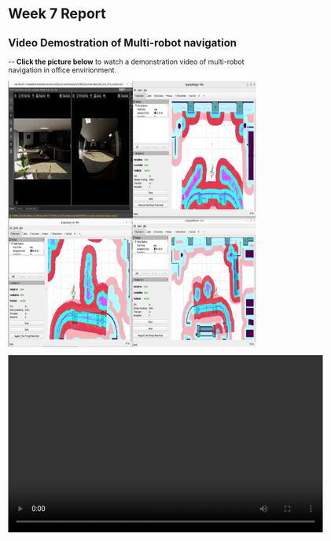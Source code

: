 # Week 7 Report
## Video Demostration of Multi-robot navigation
-- **Click the picture below** to watch a demonstration video of multi-robot navigation in office envirionment.


  <a href="videos/multi-robot_navigation_office_demo.webm" target="_blank"><img src="images/multi-robot_navigation_office.png" alt="Demo of multi-robot navigation (click to see a video)" width="864" height="540" border="0" /></a>

<video width="640" height="360" controls>
  <source src="https://nottinghamedu1-my.sharepoint.com/personal/scykl2_nottingham_edu_cn/_layouts/15/stream.aspx?id=%2Fpersonal%2Fscykl2%5Fnottingham%5Fedu%5Fcn%2FDocuments%2F%E6%A1%8C%E9%9D%A2%2FD%E8%B5%84%E6%96%99%2F%E5%A4%A7%E5%AD%A6%2F%E6%9A%91%E6%9C%9F%E9%A1%B9%E7%9B%AE%2F%E5%AE%81%E8%AF%BA%E6%9A%91%E6%9C%9F%E9%A1%B9%E7%9B%AE%2F2024%2DFURP%2FGitHub%2FKeLiu%2Dweekly%2Dreport%2FWeekly%2DReports%2Fweek07%2Fvideos%2Fmulti%2Drobot%5Fnavigation%5Foffice%5Fdemo%2Ewebm&ga=1&referrer=StreamWebApp%2EWeb&referrerScenario=AddressBarCopied%2Eview%2Eaf33bf91%2D6967%2D440d%2Da337%2Dfefa67ff7abd" type="video/mp4">
  Your browser does not support the video tag.
</video>
